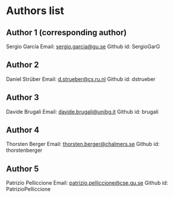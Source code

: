 # Authors list
## Author 1 (corresponding author)
Sergio García
Email: sergio.garcia@gu.se
Github id: SergioGarG

## Author 2
Daniel Strüber 
Email: d.strueber@cs.ru.nl
Github id: dstrueber

## Author 3
Davide Brugali
Email: davide.brugali@unibg.it
Github id: brugali

## Author 4
Thorsten Berger
Email: thorsten.berger@chalmers.se
Github id: thorstenberger

## Author 5
Patrizio Pelliccione
Email: patrizio.pelliccione@cse.gu.se
Github id: PatrizioPelliccione